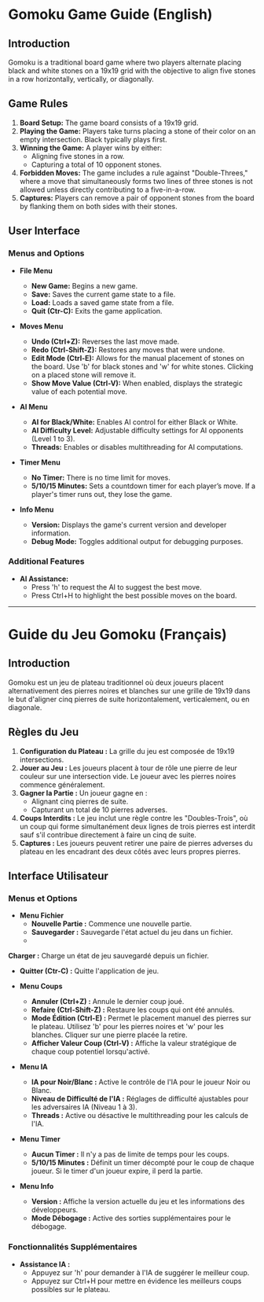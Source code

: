 # Gomoku Game Guide (English)

## Introduction

Gomoku is a traditional board game where two players alternate placing black and white stones on a 19x19 grid with the objective to align five stones in a row horizontally, vertically, or diagonally.

## Game Rules

1. **Board Setup:** The game board consists of a 19x19 grid.
2. **Playing the Game:** Players take turns placing a stone of their color on an empty intersection. Black typically plays first.
3. **Winning the Game:** A player wins by either:
   - Aligning five stones in a row.
   - Capturing a total of 10 opponent stones.
4. **Forbidden Moves:** The game includes a rule against "Double-Threes," where a move that simultaneously forms two lines of three stones is not allowed unless directly contributing to a five-in-a-row.
5. **Captures:** Players can remove a pair of opponent stones from the board by flanking them on both sides with their stones.

## User Interface

### Menus and Options

- **File Menu**
  - **New Game:** Begins a new game.
  - **Save:** Saves the current game state to a file.
  - **Load:** Loads a saved game state from a file.
  - **Quit (Ctr-C):** Exits the game application.
  
- **Moves Menu**
  - **Undo (Ctrl+Z):** Reverses the last move made.
  - **Redo (Ctrl-Shift-Z):** Restores any moves that were undone.
  - **Edit Mode (Ctrl-E):** Allows for the manual placement of stones on the board. Use 'b' for black stones and 'w' for white stones. Clicking on a placed stone will remove it.
  - **Show Move Value (Ctrl-V):** When enabled, displays the strategic value of each potential move.

- **AI Menu**
  - **AI for Black/White:** Enables AI control for either Black or White.
  - **AI Difficulty Level:** Adjustable difficulty settings for AI opponents (Level 1 to 3).
  - **Threads:** Enables or disables multithreading for AI computations.
  
- **Timer Menu**
  - **No Timer:** There is no time limit for moves.
  - **5/10/15 Minutes:** Sets a countdown timer for each player’s move. If a player's timer runs out, they lose the game.

- **Info Menu**
  - **Version:** Displays the game's current version and developer information.
  - **Debug Mode:** Toggles additional output for debugging purposes.

### Additional Features

- **AI Assistance:**
  - Press 'h' to request the AI to suggest the best move.
  - Press Ctrl+H to highlight the best possible moves on the board.

---

# Guide du Jeu Gomoku (Français)

## Introduction

Gomoku est un jeu de plateau traditionnel où deux joueurs placent alternativement des pierres noires et blanches sur une grille de 19x19 dans le but d'aligner cinq pierres de suite horizontalement, verticalement, ou en diagonale.

## Règles du Jeu

1. **Configuration du Plateau :** La grille du jeu est composée de 19x19 intersections.
2. **Jouer au Jeu :** Les joueurs placent à tour de rôle une pierre de leur couleur sur une intersection vide. Le joueur avec les pierres noires commence généralement.
3. **Gagner la Partie :** Un joueur gagne en :
   - Alignant cinq pierres de suite.
   - Capturant un total de 10 pierres adverses.
4. **Coups Interdits :** Le jeu inclut une règle contre les "Doubles-Trois", où un coup qui forme simultanément deux lignes de trois pierres est interdit sauf s'il contribue directement à faire un cinq de suite.
5. **Captures :** Les joueurs peuvent retirer une paire de pierres adverses du plateau en les encadrant des deux côtés avec leurs propres pierres.

## Interface Utilisateur

### Menus et Options

- **Menu Fichier**
  - **Nouvelle Partie :** Commence une nouvelle partie.
  - **Sauvegarder :** Sauvegarde l'état actuel du jeu dans un fichier.
  -

 **Charger :** Charge un état de jeu sauvegardé depuis un fichier.
  - **Quitter (Ctr-C) :** Quitte l'application de jeu.
  
- **Menu Coups**
  - **Annuler (Ctrl+Z) :** Annule le dernier coup joué.
  - **Refaire (Ctrl-Shift-Z) :** Restaure les coups qui ont été annulés.
  - **Mode Édition (Ctrl-E) :** Permet le placement manuel des pierres sur le plateau. Utilisez 'b' pour les pierres noires et 'w' pour les blanches. Cliquer sur une pierre placée la retire.
  - **Afficher Valeur Coup (Ctrl-V) :** Affiche la valeur stratégique de chaque coup potentiel lorsqu'activé.

- **Menu IA**
  - **IA pour Noir/Blanc :** Active le contrôle de l'IA pour le joueur Noir ou Blanc.
  - **Niveau de Difficulté de l'IA :** Réglages de difficulté ajustables pour les adversaires IA (Niveau 1 à 3).
  - **Threads :** Active ou désactive le multithreading pour les calculs de l'IA.
  
- **Menu Timer**
  - **Aucun Timer :** Il n'y a pas de limite de temps pour les coups.
  - **5/10/15 Minutes :** Définit un timer décompté pour le coup de chaque joueur. Si le timer d'un joueur expire, il perd la partie.

- **Menu Info**
  - **Version :** Affiche la version actuelle du jeu et les informations des développeurs.
  - **Mode Débogage :** Active des sorties supplémentaires pour le débogage.

### Fonctionnalités Supplémentaires

- **Assistance IA :**
  - Appuyez sur 'h' pour demander à l'IA de suggérer le meilleur coup.
  - Appuyez sur Ctrl+H pour mettre en évidence les meilleurs coups possibles sur le plateau.